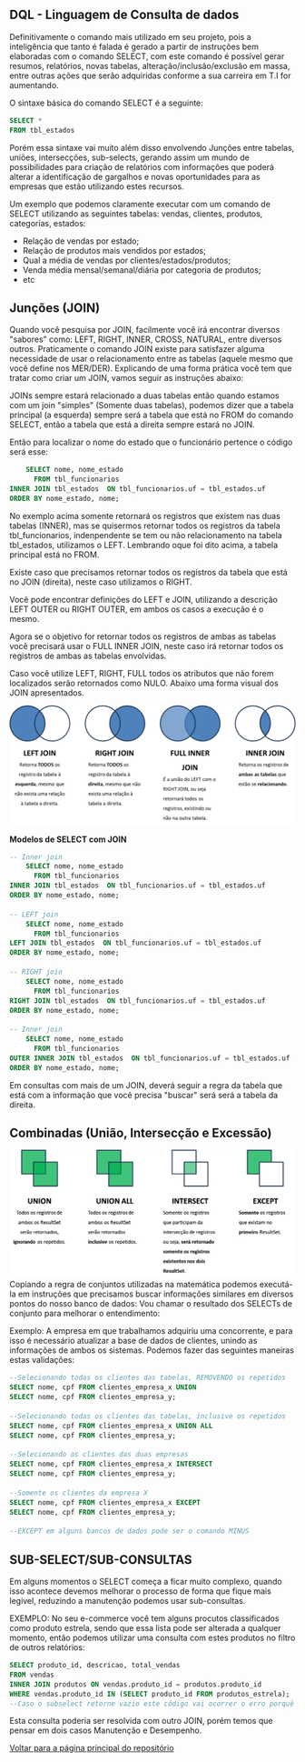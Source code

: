 ## DQL - Linguagem de Consulta de dados
Definitivamente o comando mais utilizado em seu projeto, pois a inteligência que tanto é falada é gerado a partir de instruções bem elaboradas com o comando SELECT, com este comando é possível gerar resumos, relatórios, novas tabelas, alteração/inclusão/exclusão em massa, entre outras ações que serão adquiridas conforme a sua carreira em T.I for aumentando.

O sintaxe básica do comando SELECT é a seguinte:

```sql
SELECT *
FROM tbl_estados
```
Porém essa sintaxe vai muito além disso envolvendo Junções entre tabelas, uniões, intersecções, sub-selects, gerando assim um mundo de possibilidades para criação de relatórios com informações que poderá alterar a identificação de gargalhos e novas oportunidades para as empresas que estão utilizando estes recursos.

Um exemplo que podemos claramente executar com um comando de SELECT utilizando as seguintes tabelas: vendas, clientes, produtos, categorias, estados:
- Relação de vendas por estado;
- Relação de produtos mais vendidos por estados;
- Qual a média de vendas por clientes/estados/produtos;
- Venda média mensal/semanal/diária por categoria de produtos;
- etc

## Junções (JOIN)
Quando você pesquisa por JOIN, facilmente você irá encontrar diversos "sabores" como: LEFT, RIGHT, INNER, CROSS, NATURAL, entre diversos outros.
Praticamente o comando JOIN existe para satisfazer alguma necessidade de usar o relacionamento entre as tabelas (aquele mesmo que você define nos MER/DER).
Explicando de uma forma prática você tem que tratar como criar um JOIN, vamos seguir as instruções abaixo:

JOINs sempre estará relacionado a duas tabelas então quando estamos com um join "simples" (Somente duas tabelas), podemos dizer que a tabela principal (a esquerda) sempre será a tabela que está no FROM do comando SELECT, então a tabela que está a direita sempre estará no JOIN.

Então para localizar o nome do estado que o funcionário pertence o código será esse:

```sql
    SELECT nome, nome_estado
      FROM tbl_funcionarios
INNER JOIN tbl_estados  ON tbl_funcionarios.uf = tbl_estados.uf
ORDER BY nome_estado, nome;
```

No exemplo acima somente retornará os registros que existem nas duas tabelas (INNER), mas se quisermos retornar todos os registros da tabela tbl_funcionarios, indenpendente se tem ou não relacionamento na tabela tbl_estados, utilizamos o LEFT. Lembrando oque foi dito acima, a tabela principal está no FROM.

Existe caso que precisamos retornar todos os registros da tabela que está no JOIN (direita), neste caso utilizamos o RIGHT.

Você pode encontrar definições do LEFT e JOIN, utilizando a descrição LEFT OUTER ou RIGHT OUTER, em ambos os casos a execução é o mesmo.

Agora se o objetivo for retornar todos os registros de ambas as tabelas você precisará usar o FULL INNER JOIN, neste caso irá retornar todos os registros de ambas as tabelas envolvidas.

Caso você utilize LEFT, RIGHT, FULL todos os atributos que não forem localizados serão retornados como NULO. Abaixo uma forma visual dos JOIN apresentados.

![JOINS mais populares](https://github.com/TatoSousa/Aulas/blob/main/images/dml-selet-join.png)

**Modelos de SELECT com JOIN**
```sql
-- Inner join
    SELECT nome, nome_estado
      FROM tbl_funcionarios
INNER JOIN tbl_estados  ON tbl_funcionarios.uf = tbl_estados.uf
ORDER BY nome_estado, nome;

-- LEFT join
    SELECT nome, nome_estado
      FROM tbl_funcionarios
LEFT JOIN tbl_estados  ON tbl_funcionarios.uf = tbl_estados.uf
ORDER BY nome_estado, nome;

-- RIGHT join
    SELECT nome, nome_estado
      FROM tbl_funcionarios
RIGHT JOIN tbl_estados  ON tbl_funcionarios.uf = tbl_estados.uf
ORDER BY nome_estado, nome;

-- Inner join
    SELECT nome, nome_estado
      FROM tbl_funcionarios
OUTER INNER JOIN tbl_estados  ON tbl_funcionarios.uf = tbl_estados.uf
ORDER BY nome_estado, nome;
```

Em consultas com mais de um JOIN, deverá seguir a regra da tabela que está com a informação que você precisa "buscar" será será a tabela da direita.

## Combinadas (União, Intersecção e Excessão)
![UNION, UNION ALL, INTERSECT, EXCEPT](https://github.com/TatoSousa/Aulas/blob/main/images/dml-selet-union.png)
Copiando a regra de conjuntos utilizadas na matemática podemos executá-la em instruções que precisamos buscar informações similares em diversos pontos do nosso banco de dados:
Vou chamar o resultado dos SELECTs de conjunto para melhorar o entendimento:

Exemplo: A empresa em que trabalhamos adquiriu uma concorrente, e para isso é necessário atualizar a base de dados de clientes, unindo as informações de ambos os sistemas. Podemos fazer das seguintes maneiras estas validações:

```sql
--Selecionando todas os clientes das tabelas, REMOVENDO os repetidos
SELECT nome, cpf FROM clientes_empresa_x UNION
SELECT nome, cpf FROM clientes_empresa_y;

--Selecionando todas os clientes das tabelas, inclusive os repetidos
SELECT nome, cpf FROM clientes_empresa_x UNION ALL
SELECT nome, cpf FROM clientes_empresa_y;

--Selecionando os clientes das duas empresas
SELECT nome, cpf FROM clientes_empresa_x INTERSECT
SELECT nome, cpf FROM clientes_empresa_y;

--Somente os clientes da empresa X
SELECT nome, cpf FROM clientes_empresa_x EXCEPT
SELECT nome, cpf FROM clientes_empresa_y;

--EXCEPT em alguns bancos de dados pode ser o comando MINUS
```

## SUB-SELECT/SUB-CONSULTAS
Em alguns momentos o SELECT começa a ficar muito complexo, quando isso acontece devemos melhorar o processo de forma que fique mais legivel, reduzindo a manutenção podemos usar sub-consultas.

EXEMPLO: No seu e-commerce você tem alguns procutos classificados como produto estrela, sendo que essa lista pode ser alterada a qualquer momento, então podemos utilizar uma consulta com estes produtos no filtro de outros relatórios:

```sql
SELECT produto_id, descricao, total_vendas
FROM vendas
INNER JOIN produtos ON vendas.produto_id = produtos.produto_id
WHERE vendas.produto_id IN (SELECT produto_id FROM produtos_estrela);
--Caso o subselect retorne vazio este código vai ocorrer o erro porquê na condição IN estará vazia.
```

Esta consulta poderia ser resolvida com outro JOIN, porém temos que pensar em dois casos Manutenção e Desempenho. 


<a href="https://github.com/TatoSousa/Aulas">Voltar para a página principal do repositório</a></br>
